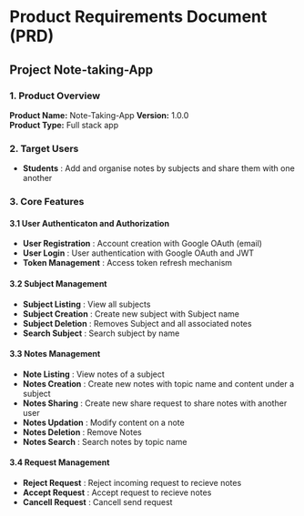 # Product Requirements Document (PRD)

## Project Note-taking-App

### 1. Product Overview

**Product Name:** Note-Taking-App
**Version:** 1.0.0  
**Product Type:** Full stack app

### 2. Target Users

- **Students** : Add and organise notes by subjects and share them with one another

### 3. Core Features

#### 3.1 User Authenticaton and Authorization

- **User Registration** : Account creation with Google OAuth (email)
- **User Login** : User authentication with Google OAuth and JWT
- **Token Management** : Access token refresh mechanism

#### 3.2 Subject Management

- **Subject Listing** : View all subjects
- **Subject Creation** : Create new subject with Subject name
- **Subject Deletion** : Removes Subject and all associated notes
- **Search Subject** : Search subject by name

#### 3.3 Notes Management

- **Note Listing** : View notes of a subject
- **Notes Creation** : Create new notes with topic name and content under a subject
- **Notes Sharing** : Create new share request to share notes with another user
- **Notes Updation** : Modify content on a note
- **Notes Deletion** : Remove Notes
- **Notes Search** : Search notes by topic name

#### 3.4 Request Management

- **Reject Request** : Reject incoming request to recieve notes
- **Accept Request** : Accept request to recieve notes
- **Cancell Request** : Cancell send request
